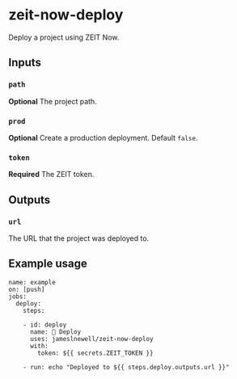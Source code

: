 # zeit-now-deploy

Deploy a project using ZEIT Now.

## Inputs

### `path`

**Optional** The project path.

### `prod`

**Optional** Create a production deployment. Default `false`.

### `token`

**Required** The ZEIT token.

## Outputs

### `url`

The URL that the project was deployed to.

## Example usage

```
name: example
on: [push]
jobs:
  deploy:
    steps:

    - id: deploy
      name: 🚀 Deploy
      uses: jameslnewell/zeit-now-deploy
      with:
        token: ${{ secrets.ZEIT_TOKEN }}

    - run: echo "Deployed to ${{ steps.deploy.outputs.url }}"

```
